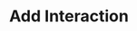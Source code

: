 ---
id: add-interaction
title: Add Interaction
sidebar_label: Add Interaction
description: "Save an InteractionBaseEntity in the Polygon ID Sdk."
keywords:
  - docs
  - polygon id
  - holder
  - issuer
  - verifier
  - wallet sdk
  - DID
  - Interaction Base Entity
---
